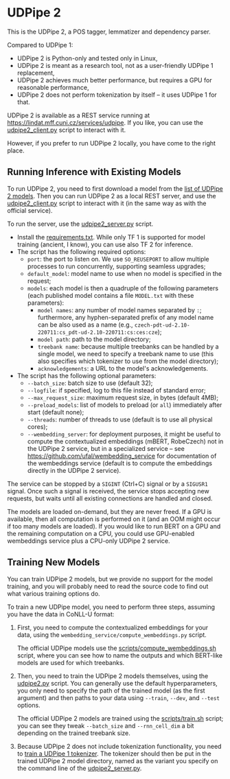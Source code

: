 # UDPipe 2

This is the UDPipe 2, a POS tagger, lemmatizer and dependency parser.

Compared to UDPipe 1:
- UDPipe 2 is Python-only and tested only in Linux,
- UDPipe 2 is meant as a research tool, not as a user-friendly UDPipe 1 replacement,
- UDPipe 2 achieves much better performance, but requires a GPU for reasonable
  performance,
- UDPipe 2 does not perform tokenization by itself – it uses UDPipe 1 for that.

UDPipe 2 is available as a REST service running at https://lindat.mff.cuni.cz/services/udpipe.
If you like, you can use the [udpipe2_client.py](https://github.com/ufal/udpipe/blob/udpipe-2/udpipe2_client.py)
script to interact with it.

However, if you prefer to run UDPipe 2 locally, you have come to the right place.

## Running Inference with Existing Models

To run UDPipe 2, you need to first download a model from the
[list of UDPipe 2 models](https://ufal.mff.cuni.cz/udpipe/2/models).
Then you can run UDPipe 2 as a local REST server, and use the
[udpipe2_client.py](https://github.com/ufal/udpipe/blob/udpipe-2/udpipe2_client.py)
script to interact with it (in the same way as with the official service).

To run the server, use the [udpipe2_server.py](https://github.com/ufal/udpipe/blob/udpipe-2/udpipe2_server.py)
script.
- Install the [requirements.txt](https://github.com/ufal/udpipe/blob/udpipe-2/requirements.txt). While only
  TF 1 is supported for model training (ancient, I know), you can use also TF 2 for inference.
- The script has the following required options:
  - `port`: the port to listen on. We use `SO_REUSEPORT` to allow multiple processes
    to run concurrently, supporting seamless upgrades;
  - `default_model`: model name to use when no model is specified in the
    request;
  - `models`: each model is then a quadruple of the following parameters (each
    published model contains a file `MODEL.txt` with these parameters):
    - `model names`: any number of model names separated by `:`; furthermore, any
      hyphen-separated prefix of any model name can be also used as a name
      (e.g., `czech-pdt-ud-2.10-220711:cs_pdt-ud-2.10-220711:cs:ces:cze`);
    - `model path`: path to the model directory;
    - `treebank name`: because multiple treebanks can be handled by a single
      model, we need to specify a treebank name to use (this also specifies
      which tokenizer to use from the model directory);
    - `acknowledgements`: a URL to the model's acknowledgements.
- The script has the following optional parameters:
  - `--batch_size`: batch size to use (default 32);
  - `--logfile`: if specified, log to this file instead of standard error;
  - `--max_request_size`: maximum request size, in bytes (default 4MB);
  - `--preload_models`: list of models to preload (or `all`) immediately after
    start (default none);
  - `--threads`: number of threads to use (default is to use all physical cores);
  - `--wembedding_server`: for deployment purposes, it might be useful to
    compute the contextualized embeddings (mBERT, RobeCzech) not in the UDPipe 2
    service, but in a specialized service – see https://github.com/ufal/wembedding_service
    for documentation of the wembeddings service (default is to compute the
    embeddings directly in the UDPipe 2 service).

The service can be stopped by a `SIGINT` (Ctrl+C) signal or by a `SIGUSR1` signal.
Once such a signal is received, the service stops accepting new requests, but
waits until all existing connections are handled and closed.

The models are loaded on-demand, but they are never freed. If a GPU is
available, then all computation is performed on it (and an OOM might occur if
too many models are loaded). If you would like to run BERT on a GPU and the
remaining computation on a CPU, you could use GPU-enabled wembeddings service
plus a CPU-only UDPipe 2 service.

## Training New Models

You can train UDPipe 2 models, but we provide no support for the model training,
and you will probably need to read the source code to find out what various
training options do.

To train a new UDPipe model, you need to perform three steps, assuming
you have the data in CoNLL-U format:
1. First, you need to compute the contextualized embeddings for your data,
   using the `wembedding_service/compute_wembeddings.py` script.

   The official UDPipe models use the
   [scripts/compute_wembeddings.sh](https://github.com/ufal/udpipe/blob/udpipe-2/scripts/compute_embeddings.sh)
   script, where you can see how to name the outputs and which BERT-like models
   are used for which treebanks.

2. Then, you need to train the UDPipe 2 models themselves, using the
   [udpipe2.py](https://github.com/ufal/udpipe/blob/udpipe-2/udpipe2.py) script.
   You can generally use the default hyperparameters, you only need to specify
   the path of the trained model (as the first argument) and then paths to your
   data using `--train`, `--dev`, and `--test` options.

   The official UDPipe 2 models are trained using the
   [scripts/train.sh](https://github.com/ufal/udpipe/blob/udpipe-2/scripts/train.sh)
   script; you can see they tweak `--batch_size` and `--rnn_cell_dim` a bit
   depending on the trained treebank size.

3. Because UDPipe 2 does not include tokenization functionality, you need to
   [train a UDPipe 1 tokenizer](https://ufal.mff.cuni.cz/udpipe/1/users-manual#model_training_tokenizer).
   The tokenizer should then be put in the trained UDPipe 2 model directory,
   named as the variant you specify on the command line of the
   [udpipe2_server.py](https://github.com/ufal/udpipe/blob/udpipe-2/udpipe2_server.py).
